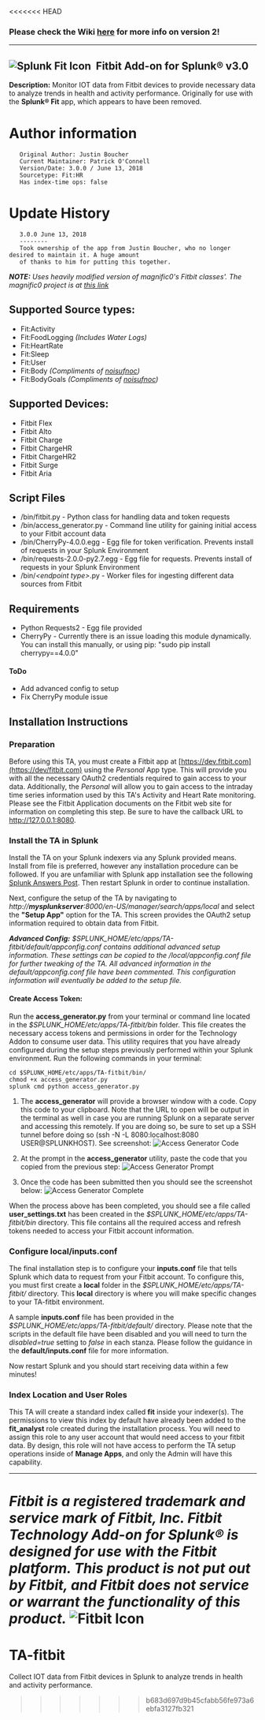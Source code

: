 <<<<<<< HEAD
### Please check the Wiki [here](https://github.com/splunkzilla/TA-fitbit/wiki) for more info on version 2!
***

## ![Splunk Fit Icon](/../master/static/fiticon.png?raw=true "Splunk Fit Icon")&nbsp;&nbsp;Fitbit Add-on for Splunk® v3.0

**Description:** Monitor IOT data from Fitbit devices to provide necessary data to analyze trends in health and activity performance. Originally for use with the **Splunk® Fit** app, which appears to have been removed.

# Author information
       Original Author: Justin Boucher
       Current Maintainer: Patrick O'Connell
       Version/Date: 3.0.0 / June 13, 2018
       Sourcetype: Fit:HR
       Has index-time ops: false

# Update History
       3.0.0 June 13, 2018
       --------
       Took ownership of the app from Justin Boucher, who no longer desired to maintain it. A huge amount
       of thanks to him for putting this together.

*__NOTE:__ Uses heavily modified version of magnific0's Fitbit classes'. The magnific0 project is at [this link](https://github.com/magnific0/FitBit.py)*

## Supported Source types:
+ Fit:Activity
+ Fit:FoodLogging _(Includes Water Logs)_
+ Fit:HeartRate
+ Fit:Sleep
+ Fit:User
+ Fit:Body _(Compliments of [noisufnoc](https://github.com/noisufnoc))_
+ Fit:BodyGoals _(Compliments of [noisufnoc](https://github.com/noisufnoc))_

## Supported Devices:
+ Fitbit Flex
+ Fitbit Alto
+ Fitbit Charge
+ Fitbit ChargeHR
+ Fitbit ChargeHR2
+ Fitbit Surge
+ Fitbit Aria

## Script Files
- /bin/fitbit.py - Python class for handling data and token requests
- /bin/access_generator.py - Command line utility for gaining initial access to your Fitbit account data
- /bin/CherryPy-4.0.0.egg - Egg file for token verification. Prevents install of requests in your Splunk Environment
- /bin/requests-2.0.0-py2.7.egg - Egg file for requests. Prevents install of requests in your Splunk Environment
- /bin/*&lt;endpoint type&gt;*.py - Worker files for ingesting different data sources from Fitbit

## Requirements
- Python Requests2 - Egg file provided
- CherryPy - Currently there is an issue loading this module dynamically. You can install this manually, or using pip: "sudo pip install cherrypy==4.0.0"

#### ToDo
- Add advanced config to setup
- Fix CherryPy module issue

## Installation Instructions

### Preparation
Before using this TA, you must create a Fitbit app at [https://dev.fitbit.com](https://dev/fitbit.com) using the _Personal_ App type. This will provide you with all the necessary OAuth2 credentials required to gain access to your data. Additionally, the *Personal* will allow you to gain access to the intraday time series information used by this TA's Activity and Heart Rate monitoring. Please see the Fitbit Application documents on the Fitbit web site for information on completing this step. Be sure to have the callback URL to http://127.0.0.1:8080.

### Install the TA in Splunk
Install the TA on your Splunk indexers via any Splunk provided means. Install from file is preferred, however any installation procedure can be followed. If you are unfamiliar with Splunk app installation see the following [Splunk Answers Post](https://answers.splunk.com/answers/51894/how-to-install-a-splunk-app.html). Then restart Splunk in order to continue installation.

Next, configure the setup of the TA by navigating to _http://**mysplunkserver**:8000/en-US/manager/search/apps/local_ and select the **"Setup App"** option for the TA. This screen provides the OAuth2 setup information required to obtain data from Fitbit.

_**Advanced Config:** $SPLUNK_HOME/etc/apps/TA-fitbit/default/appconfig.conf contains additional advanced setup information. These settings can be copied to the /local/appconfig.conf file for further tweaking of the TA. All advanced information in the default/appconfig.conf file have been commented. This configuration information will eventually be added to the setup file._

#### Create Access Token:
Run the __access_generator.py__ from your terminal or command line located in the _$SPLUNK_HOME/etc/apps/TA-fitbit/bin_ folder. This file creates the necessary access tokens and permissions in order for the Technology Addon to consume user data. This utility requires that you have already configured during the setup steps previously performed within your Splunk environment. Run the following commands in your terminal:

    cd $SPLUNK_HOME/etc/apps/TA-fitbit/bin/
    chmod +x access_generator.py
    splunk cmd python access_generator.py

1. The __access_generator__ will provide a browser window with a code. Copy this code to your clipboard. Note that the URL to open will be output in the terminal as well in case you are running Splunk on a separate server and accessing this remotely. If you are doing so, be sure to set up a SSH tunnel before doing so (ssh -N -L 8080:localhost:8080 USER@SPLUNKHOST). See screenshot:
![Access Generator Code](/../master/static/CodeRef.png?raw=true "Access Generator Code")

2. At the prompt in the __access_generator__ utility, paste the code that you copied from the previous step:
![Access Generator Prompt](/../master/static/RunAccessGen.png?raw=true "Access Generator Prompt")

3. Once the code has been submitted then you should see the screenshot below:
![Access Generator Complete](/../master/static/Complete.png?raw=true "Access Generator Complete")

When the process above has been completed, you should see a file called __user_settings.txt__ has been created in the _$SPLUNK_HOME/etc/apps/TA-fitbit/bin_ directory. This file contains all the required access and refresh tokens needed to access your Fitbit account information.

### Configure local/inputs.conf
The final installation step is to configure your __inputs.conf__ file that tells Splunk which data to request from your Fitbit account. To configure this, you must first create a __local__ folder in the _$SPLUNK_HOME/etc/apps/TA-fitbit/_ directory. This __local__ directory is where you will make specific changes to your TA-fitbit environment.

A sample __inputs.conf__ file has been provided in the _$SPLUNK_HOME/etc/apps/TA-fitbit/default/_ directory. Please note that the scripts in the default file have been disabled and you will need to turn the _disabled=true_ setting to _false_ in each stanza. Please follow the guidance in the __default/inputs.conf__ file for more information.

Now restart Splunk and you should start receiving data within a few minutes!

### Index Location and User Roles
This TA will create a standard index called __fit__ inside your indexer(s). The permissions to view this index by default have already been added to the __fit_analyst__ role created during the installation process. You will need to assign this role to any user account that would need access to your fitbit data. By design, this role will not have access to perform the TA setup operations inside of __Manage Apps__, and only the Admin will have this capability.

---

*Fitbit is a registered trademark and service mark of Fitbit, Inc. Fitbit Technology Add-on for Splunk® is designed for use with the Fitbit platform. This product is not put out by Fitbit, and Fitbit does not service or warrant the functionality of this product.* ![Fitbit Icon](/../master/static/FitbitLogo.png?raw=true "Fitbit Icon")
=======
# TA-fitbit
Collect IOT data from Fitbit devices in Splunk to analyze trends in health and activity performance.
>>>>>>> b683d697d9b45cfabb56fe973a6ebfa3127fb321

